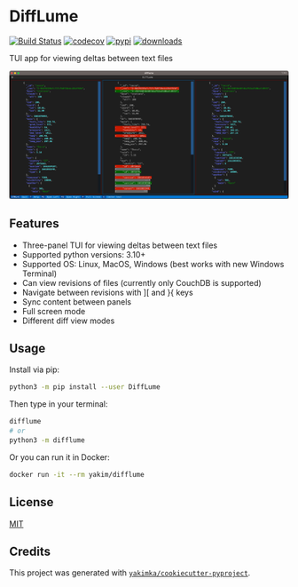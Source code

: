 # DiffLume

[![Build Status](https://github.com/yakimka/DiffLume/actions/workflows/workflow-ci.yml/badge.svg?branch=main&event=push)](https://github.com/yakimka/DiffLume/actions/workflows/workflow-ci.yml)
[![codecov](https://codecov.io/gh/yakimka/DiffLume/branch/main/graph/badge.svg)](https://codecov.io/gh/yakimka/DiffLume)
[![pypi](https://img.shields.io/pypi/v/DiffLume.svg)](https://pypi.org/project/DiffLume/)
[![downloads](https://static.pepy.tech/personalized-badge/DiffLume?period=total&units=none&left_color=grey&right_color=blue&left_text=downloads)](https://pepy.tech/project/DiffLume)

TUI app for viewing deltas between text files

![screenshot](https://raw.githubusercontent.com/yakimka/DiffLume/main/assets/screenshot.png)

## Features

- Three-panel TUI for viewing deltas between text files
- Supported python versions: 3.10+
- Supported OS: Linux, MacOS, Windows (best works with new Windows Terminal)
- Can view revisions of files (currently only CouchDB is supported)
- Navigate between revisions with ][ and }{ keys
- Sync content between panels
- Full screen mode
- Different diff view modes

## Usage

Install via pip:

```bash
python3 -m pip install --user DiffLume
```

Then type in your terminal:

```bash
difflume
# or
python3 -m difflume
```

Or you can run it in Docker:

```bash
docker run -it --rm yakim/difflume
```

## License

[MIT](https://github.com/yakimka/DiffLume/blob/main/LICENSE)


## Credits

This project was generated with [`yakimka/cookiecutter-pyproject`](https://github.com/yakimka/cookiecutter-pyproject).

